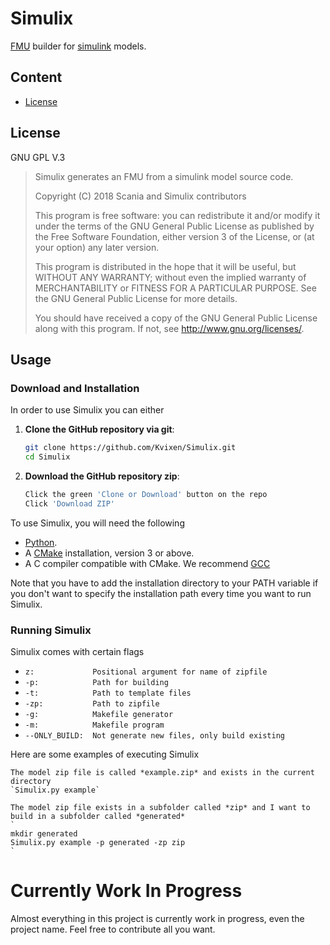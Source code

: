 # Simulix

[FMU](https://en.wikipedia.org/wiki/Functional_Mock-up_Interface) builder for [simulink](https://mathworks.com/products/simulink.html) models.

## Content
* [License](#license)

## License

GNU GPL V.3

>Simulix generates an FMU from a simulink model source code.
> 
>Copyright (C) 2018 Scania and Simulix contributors
>
>This program is free software: you can redistribute it and/or modify
>it under the terms of the GNU General Public License as published by
>the Free Software Foundation, either version 3 of the License, or
>(at your option) any later version.
>
>This program is distributed in the hope that it will be useful,
>but WITHOUT ANY WARRANTY; without even the implied warranty of
>MERCHANTABILITY or FITNESS FOR A PARTICULAR PURPOSE.  See the
>GNU General Public License for more details.
>
>You should have received a copy of the GNU General Public License
>along with this program.  If not, see <http://www.gnu.org/licenses/>.

## Usage

### Download and Installation

In order to use Simulix you can either

1. **Clone the GitHub repository via git**:

    ```sh
    git clone https://github.com/Kvixen/Simulix.git
    cd Simulix
    ```

2. **Download the GitHub repository zip**:

    ```sh
    Click the green 'Clone or Download' button on the repo
    Click 'Download ZIP'
    ```


To use Simulix, you will need the following
* [Python](https://www.python.org/).
* A [CMake](https://cmake.org/) installation, version 3 or above.
* A C compiler compatible with CMake. We recommend [GCC](https://gcc.gnu.org/)

Note that you have to add the installation directory to your PATH variable if you don't want to specify the installation path every time you want to run Simulix.

### Running Simulix

Simulix comes with certain flags
* `z:             Positional argument for name of zipfile`
* `-p:            Path for building`
* `-t:            Path to template files`
* `-zp:           Path to zipfile`
* `-g:            Makefile generator`
* `-m:            Makefile program`
* `--ONLY_BUILD:  Not generate new files, only build existing`

Here are some examples of executing Simulix

    The model zip file is called *example.zip* and exists in the current directory
    `Simulix.py example`

    The model zip file exists in a subfolder called *zip* and I want to build in a subfolder called *generated*
    `
    mkdir generated
    Simulix.py example -p generated -zp zip
    `

# Currently Work In Progress

Almost everything in this project is currently work in progress, even the project name. Feel free to contribute all you want. 
